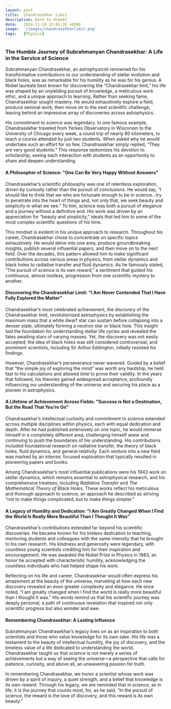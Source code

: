 ```yaml
---
layout: post
title:  Chandrasekhar Limit
description: Dare to dream?
date:   2024-11-10 15:01:35 +0300
image:  '/images/chandrasekharlimit.png'
tags:   [Physics]
---
```


### The Humble Journey of Subrahmanyan Chandrasekhar: A Life in the Service of Science

Subrahmanyan Chandrasekhar, an astrophysicist renowned for his transformative contributions to our understanding of stellar evolution and black holes, was as remarkable for his humility as he was for his genius. A Nobel laureate best known for discovering the “Chandrasekhar limit,” his life was shaped by an unyielding pursuit of knowledge, a meticulous work ethic, and a unique approach to learning. Rather than seeking fame, Chandrasekhar sought mastery. He would exhaustively explore a field, produce seminal work, then move on to the next scientific challenge, leaving behind an impressive array of discoveries across astrophysics.

His commitment to science was legendary. In one famous example, Chandrasekhar traveled from Yerkes Observatory in Wisconsin to the University of Chicago every week, a round trip of nearly 80 kilometers, to teach a course attended by just two students. When asked why he would undertake such an effort for so few, Chandrasekhar simply replied, “They are very good students.” This response epitomizes his devotion to scholarship, seeing each interaction with students as an opportunity to share and deepen understanding.

#### A Philosopher of Science: "One Can Be Very Happy Without Answers"

Chandrasekhar’s scientific philosophy was one of relentless exploration, driven by curiosity rather than the pursuit of conclusions. He would say, “I should like to think that we who are fortunate enough to be in science…try to penetrate into the heart of things and, not only that, we seek beauty and simplicity in what we see.” To him, science was both a pursuit of elegance and a journey without a definitive end. His work was driven by an appreciation for “beauty and simplicity,” ideals that led him to some of the most complex scientific questions of his time.

This mindset is evident in his unique approach to research. Throughout his career, Chandrasekhar chose to concentrate on specific topics exhaustively. He would delve into one area, produce groundbreaking insights, publish several influential papers, and then move on to the next field. Over the decades, this pattern allowed him to make significant contributions across various areas in physics, from stellar dynamics and black holes to radiative transfer and fluid dynamics. As he famously stated, “The pursuit of science is its own reward,” a sentiment that guided his continuous, almost restless, progression from one scientific mystery to another.

#### Discovering the Chandrasekhar Limit: "I Am Never Contended That I Have Fully Explored the Matter"

Chandrasekhar’s most celebrated achievement, the discovery of the Chandrasekhar limit, revolutionized astrophysics by establishing the maximum mass that a white dwarf star can sustain before collapsing into a denser state, ultimately forming a neutron star or black hole. This insight laid the foundation for understanding stellar life cycles and revealed the fates awaiting stars of varying masses. Yet, the discovery was not easily accepted; the idea of black holes was still considered controversial, and prominent scientists, including Sir Arthur Eddington, initially resisted his findings.

However, Chandrasekhar’s perseverance never wavered. Guided by a belief that “the simple joy of exploring the mind” was worth any hardship, he held fast to his calculations and allowed time to prove their validity. In the years that followed, his theories gained widespread acceptance, profoundly influencing our understanding of the universe and securing his place as a pioneer in astrophysics.

#### A Lifetime of Achievement Across Fields: "Success is Not a Destination, But the Road That You’re On"

Chandrasekhar’s intellectual curiosity and commitment to science extended across multiple disciplines within physics, each with equal dedication and depth. After he had published extensively on one topic, he would immerse himself in a completely different area, challenging himself anew and continuing to push the boundaries of his understanding. His contributions included foundational research on radiative transfer, the theory of black holes, fluid dynamics, and general relativity. Each venture into a new field was marked by an intense, focused exploration that typically resulted in pioneering papers and books.

Among Chandrasekhar’s most influential publications were his 1943 work on stellar dynamics, which remains essential to astrophysical research, and his comprehensive treatises, including *Radiative Transfer* and *The Mathematical Theory of Black Holes*. These works reflect his meticulous and thorough approach to science, an approach he described as striving “not to make things complicated, but to make things simpler.”

#### A Legacy of Humility and Dedication: "I Am Greatly Changed When I Find the World Is Really More Beautiful Than I Thought It Was"

Chandrasekhar’s contributions extended far beyond his scientific discoveries. He became known for his tireless dedication to teaching, mentoring students and colleagues with the same intensity that he brought to his own research. His kindness and generosity were legendary, with countless young scientists crediting him for their inspiration and encouragement. He was awarded the Nobel Prize in Physics in 1983, an honor he accepted with characteristic humility, acknowledging the countless individuals who had helped shape his work.

Reflecting on his life and career, Chandrasekhar would often express his amazement at the beauty of the universe, marveling at how each new discovery revealed an even greater complexity and elegance. He once noted, “I am greatly changed when I find the world is really more beautiful than I thought it was.” His words remind us that his scientific journey was deeply personal, a path of continuous revelation that inspired not only scientific progress but also wonder and awe.

#### Remembering Chandrasekhar: A Lasting Influence

Subrahmanyan Chandrasekhar’s legacy lives on as an inspiration to both scientists and those who value knowledge for its own sake. His life was a testament to the beauty of intellectual humility, the joy of discovery, and the timeless value of a life dedicated to understanding the world. Chandrasekhar taught us that science is not merely a series of achievements but a way of seeing the universe—a perspective that calls for patience, curiosity, and above all, an unwavering passion for truth.

In remembering Chandrasekhar, we honor a scientist whose work was driven by a spirit of inquiry, a quiet strength, and a belief that knowledge is its own reward. Through his legacy, we are reminded that in science, as in life, it is the journey that counts most, for, as he said, “In the pursuit of science, the reward is the love of discovery, and this reward is its own beauty.”
